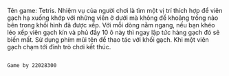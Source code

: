 Tên game: Tetris.
    Nhiệm vụ của người chơi là tìm một vị trí thích hợp để viên gạch hạ xuống khớp với những viên ở dưới mà không để khoảng trống nào bên trong khối hình đã được xếp. Với mỗi dòng nằm ngang, nếu bạn khéo léo xếp viên gạch kín và phủ đầy 10 ô này thì ngay lập tức hàng gạch đó sẽ biến mất.
    Sử dụng phím mũi tên để thao tác với khối gạch. Khi một viên gạch chạm tới đỉnh trò chơi kết thúc.
    
    
    
    
  
  
  
  
  
  
                                                                                                                      Game by 22028300
